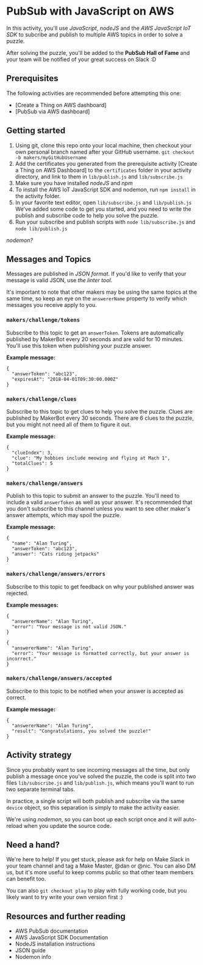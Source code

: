 # PubSub with JavaScript on AWS

In this activity, you'll use *JavaScript*, *nodeJS* and the *AWS JavaScript IoT SDK* to subcribe and publish to multiple AWS topics in order to solve a puzzle.

After solving the puzzle, you'll be added to the **PubSub Hall of Fame** and your team will be notified of your great success on Slack :D


## Prerequisites

The following activities are recommended before attempting this one:
- [Create a Thing on AWS dashboard]
- [PubSub via AWS dashboard]


## Getting started

1. Using git, clone this repo onto your local machine, then checkout your own personal branch named after your GitHub username. `git checkout -b makers/myGitHubUsername`
2. Add the certificates you generated from the prerequisite activity [Create a Thing on AWS Dashboard] to the `certificates` folder in your activity directory, and link to them in `lib/publish.js` and `lib/subscribe.js`
3. Make sure you have installed *nodeJS* and *npm*
5. To install the AWS IoT JavaScript SDK and nodemon, run `npm install` in the activity folder.
6. In your favorite text editor, open `lib/subscribe.js` and `lib/publish.js` We've added some code to get you started, and you need to write the publish and subscribe code to help you solve the puzzle.
7. Run your subscribe and publish scripts with `node lib/subscribe.js` and `node lib/publish.js`

*nodemon?*


## Messages and Topics

Messages are published in *JSON format*. If you'd like to verify that your message is valid JSON, use *the linter tool*.

It's important to note that other makers may be using the same topics at the same time, so keep an eye on the `answererName` property to verify which messages you receive apply to you.

### `makers/challenge/tokens`

Subscribe to this topic to get an `answerToken`. Tokens are automatically published by MakerBot every 20 seconds and are valid for 10 minutes. You'll use this token when publishing your puzzle answer.

**Example message:**

    {
      "answerToken": "abc123",
      "expiresAt": "2018-04-01T09:30:00.000Z"
    }



### `makers/challenge/clues`

Subscribe to this topic to get clues to help you solve the puzzle. Clues are published by MakerBot every 30 seconds. There are 6 clues to the puzzle, but you might not need all of them to figure it out.

**Example message:**

    {
      "clueIndex": 3,
      "clue": "My hobbies include meowing and flying at Mach 1",
      "totalClues": 5
    }


### `makers/challenge/answers`

Publish to this topic to submit an answer to the puzzle. You'll need to include a valid `answerToken` as well as your answer. It's recommended that you don't subscribe to this channel unless you want to see other maker's answer attempts, which may spoil the puzzle.

**Example message:**

    {
      "name": "Alan Turing",
      "answerToken": "abc123",
      "answer": "Cats riding jetpacks"
    }



### `makers/challenge/answers/errors`

Subscribe to this topic to get feedback on why your published answer was rejected.

**Example messages:**

    {
      "answererName": "Alan Turing",
      "error": "Your message is not valid JSON."
    }

    {
      "answererName": "Alan Turing",
      "error": "Your message is formatted correctly, but your answer is incorrect."
    }


### `makers/challenge/answers/accepted`

Subscribe to this topic to be notified when your answer is accepted as correct.

**Example message:**

    {
      "answererName": "Alan Turing",
      "result": "Congratulations, you solved the puzzle!"
    }


## Activity strategy

Since you probably want to see incoming messages all the time, but only publish a message once you've solved the puzzle, the code is split into two files `lib/subscribe.js` and `lib/publish.js`, which means you'll want to run two separate terminal tabs.

In practice, a single script will both publish and subscribe via the same `device` object, so this separation is simply to make the activity easier.

We're using *nodemon*, so you can boot up each script once and it will auto-reload when you update the source code.


## Need a hand?

We're here to help! If you get stuck, please ask for help on Make Slack in your team channel and tag a Make Master, @dan or @nic. You can also DM us, but it's more useful to keep comms public so that other team members can benefit too.

You can also `git checkout play` to play with fully working code, but you likely want to try write your own version first :)


## Resources and further reading
- AWS PubSub documentation
- AWS JavaScript SDK Documentation
- NodeJS installation instructions
- JSON guide
- Nodemon info
